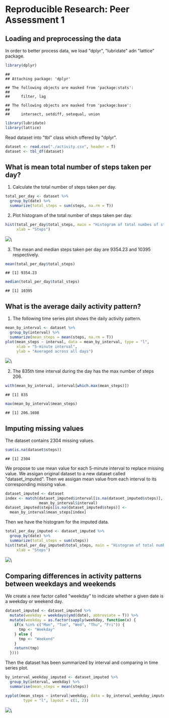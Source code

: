 # Reproducible Research: Peer Assessment 1


## Loading and preprocessing the data

In order to better process data, we load "dplyr", "lubridate" adn "lattice" package.

```r
library(dplyr)
```

```
## 
## Attaching package: 'dplyr'
```

```
## The following objects are masked from 'package:stats':
## 
##     filter, lag
```

```
## The following objects are masked from 'package:base':
## 
##     intersect, setdiff, setequal, union
```

```r
library(lubridate)
library(lattice)
```

Read dataset into "tbl" class which offered by "dplyr".

```r
dataset <- read.csv("./activity.csv", header = T)
dataset <- tbl_df(dataset)
```

## What is mean total number of steps taken per day?

1. Calculate the total number of steps taken per day.

```r
total_per_day <- dataset %>%
  group_by(date) %>%
  summarize(total_steps = sum(steps, na.rm = T))
```

2. Plot histogram of the total number of steps taken per day.

```r
hist(total_per_day$total_steps, main = "Histogram of total numbes of steps per day", 
     xlab = "Steps")
```

![](PA1_template_files/figure-html/unnamed-chunk-4-1.png)\

3. The mean and median steps taken per day are 9354.23 and 10395 respectively.

```r
mean(total_per_day$total_steps)
```

```
## [1] 9354.23
```

```r
median(total_per_day$total_steps)
```

```
## [1] 10395
```


## What is the average daily activity pattern?

1. The following time series plot shows the daily activity pattern.

```r
mean_by_interval <- dataset %>%
  group_by(interval) %>%
  summarize(mean_steps = mean(steps, na.rm = T))
plot(mean_steps ~ interval, data = mean_by_interval, type = "l", 
     xlab = "5-minute interval", 
     ylab = "Averaged across all days")
```

![](PA1_template_files/figure-html/unnamed-chunk-6-1.png)\

2. The 835th time interval during the day has the max number of steps 206. 

```r
with(mean_by_interval, interval[which.max(mean_steps)])
```

```
## [1] 835
```

```r
max(mean_by_interval$mean_steps)
```

```
## [1] 206.1698
```

## Imputing missing values

The dataset contains 2304 missing values.

```r
sum(is.na(dataset$steps))
```

```
## [1] 2304
```

We propose to use mean value for each 5-minute interval to replace missing value. We assigan original dataset to a new dataset called "dataset_imputed". Then we assigan mean value from each interval to its corresponding missing value.

```r
dataset_imputed <- dataset
index <- match(dataset_imputed$interval[is.na(dataset_imputed$steps)], 
               mean_by_interval$interval) 
dataset_imputed$steps[is.na(dataset_imputed$steps)] <- 
  mean_by_interval$mean_steps[index]
```

Then we have the histogram for the imputed data.

```r
total_per_day_imputed <- dataset_imputed %>% 
  group_by(date) %>%
  summarize(total_steps = sum(steps))
hist(total_per_day_imputed$total_steps, main = "Histogram of total numbes of steps per day", 
     xlab = "Steps")
```

![](PA1_template_files/figure-html/unnamed-chunk-10-1.png)\

## Comparing differences in activity patterns between weekdays and weekends

We create a new factor called "weekday" to indicate whether a given date is a weekday or weekend day. 

```r
dataset_imputed <- dataset_imputed %>%
  mutate(weekday = weekdays(ymd(date), abbreviate = T)) %>%
  mutate(weekday = as.factor(sapply(weekday, function(x) {
    if(x %in% c("Mon", "Tue", "Wed", "Thu", "Fri")) {
      tmp <- "Weekday"
    } else {
      tmp <- "Weekend"
    }
    return(tmp)
  })))
```

Then the dataset has been summarized by interval and comparing in time series plot.

```r
by_interval_weekday_imputed <- dataset_imputed %>%
  group_by(interval, weekday) %>%
  summarise(mean_steps = mean(steps))

xyplot(mean_steps ~ interval|weekday, data = by_interval_weekday_imputed, 
        type = "l", layout = c(1, 2))
```

![](PA1_template_files/figure-html/unnamed-chunk-12-1.png)\


